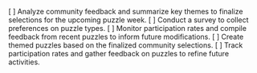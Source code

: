 [ ] Analyze community feedback and summarize key themes to finalize selections for the upcoming puzzle week.
[ ] Conduct a survey to collect preferences on puzzle types.
[ ] Monitor participation rates and compile feedback from recent puzzles to inform future modifications.
[ ] Create themed puzzles based on the finalized community selections.
[ ] Track participation rates and gather feedback on puzzles to refine future activities.